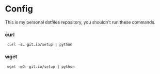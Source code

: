 # Config

This is my personal dotfiles repository, you shouldn't run these commands.

### curl

     curl -sL git.io/setup | python

### wget

     wget -qO- git.io/setup | python
